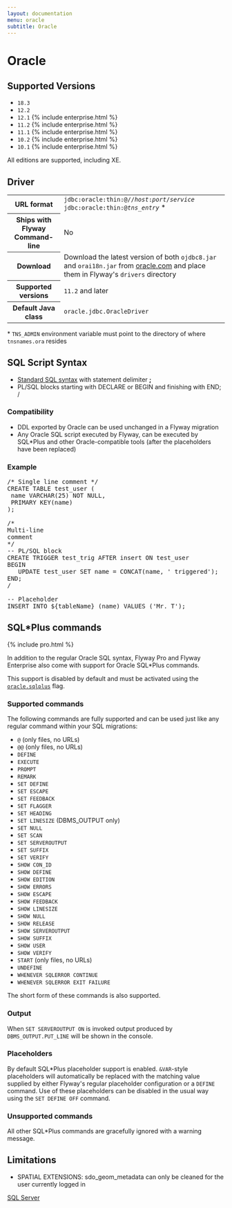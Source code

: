 ```yaml
---
layout: documentation
menu: oracle
subtitle: Oracle
---
```

# Oracle

## Supported Versions

- `18.3`
- `12.2`
- `12.1` {% include enterprise.html %}
- `11.2` {% include enterprise.html %}
- `11.1` {% include enterprise.html %}
- `10.2` {% include enterprise.html %}
- `10.1` {% include enterprise.html %}

All editions are supported, including XE.

## Driver

<table class="table">
<tr>
<th>URL format</th>
<td><code>jdbc:oracle:thin:@//<i>host</i>:<i>port</i>/<i>service</i></code><br>
<code>jdbc:oracle:thin:@<i>tns_entry</i></code> *
</td>
</tr>
<tr>
<th>Ships with Flyway Command-line</th>
<td>No</td>
</tr>
<tr>
<th>Download</th>
<td>Download the latest version of both <code>ojdbc8.jar</code> and <code>orai18n.jar</code> from
 <a href="http://www.oracle.com/technetwork/database/features/jdbc/index.html">oracle.com</a> 
 and place them in Flyway's <code>drivers</code> directory</td>
</tr>
<tr>
<th>Supported versions</th>
<td><code>11.2</code> and later</td>
</tr>
<tr>
<th>Default Java class</th>
<td><code>oracle.jdbc.OracleDriver</code></td>
</tr>
</table>

\* `TNS_ADMIN` environment variable must point to the directory of where `tnsnames.ora` resides

## SQL Script Syntax

- [Standard SQL syntax](/documentation/migrations#sql-based-migrations#syntax) with statement delimiter **;**
- PL/SQL blocks starting with DECLARE or BEGIN and finishing with END; /

### Compatibility

- DDL exported by Oracle can be used unchanged in a Flyway migration
- Any Oracle SQL script executed by Flyway, can be executed by SQL*Plus
        and other Oracle-compatible tools (after the placeholders have been replaced)

### Example

<pre class="prettyprint">/* Single line comment */
CREATE TABLE test_user (
 name VARCHAR(25) NOT NULL,
 PRIMARY KEY(name)
);

/*
Multi-line
comment
*/
-- PL/SQL block
CREATE TRIGGER test_trig AFTER insert ON test_user
BEGIN
   UPDATE test_user SET name = CONCAT(name, &#x27; triggered&#x27;);
END;
/

-- Placeholder
INSERT INTO ${tableName} (name) VALUES (&#x27;Mr. T&#x27;);</pre>

## SQL*Plus commands 
{% include pro.html %}

In addition to the regular Oracle SQL syntax, Flyway Pro and Flyway Enterprise also come with support for Oracle 
SQL*Plus commands.

This support is disabled by default and must be activated using the [`oracle.sqlplus`](/documentation/commandline/migrate#oracle.sqlplus) flag.

### Supported commands

The following commands are fully supported and can be used just like any regular command within your SQL migrations:

- `@` (only files, no URLs)
- `@@` (only files, no URLs)
- `DEFINE`
- `EXECUTE`
- `PROMPT`
- `REMARK`
- `SET DEFINE`
- `SET ESCAPE`
- `SET FEEDBACK`
- `SET FLAGGER`
- `SET HEADING`
- `SET LINESIZE` (DBMS_OUTPUT only)
- `SET NULL`
- `SET SCAN`
- `SET SERVEROUTPUT`
- `SET SUFFIX`
- `SET VERIFY`
- `SHOW CON_ID`
- `SHOW DEFINE`
- `SHOW EDITION`
- `SHOW ERRORS`
- `SHOW ESCAPE`
- `SHOW FEEDBACK`
- `SHOW LINESIZE`
- `SHOW NULL`
- `SHOW RELEASE`
- `SHOW SERVEROUTPUT`
- `SHOW SUFFIX`
- `SHOW USER`
- `SHOW VERIFY`
- `START` (only files, no URLs)
- `UNDEFINE`
- `WHENEVER SQLERROR CONTINUE`
- `WHENEVER SQLERROR EXIT FAILURE`

The short form of these commands is also supported. 

### Output

When `SET SERVEROUTPUT ON` is invoked output produced by `DBMS_OUTPUT.PUT_LINE` will be shown in the console.

### Placeholders

By default SQL\*Plus placeholder support is enabled. `&VAR`-style placeholders will automatically be replaced with the
matching value supplied by either Flyway's regular placeholder configuration or a `DEFINE` command. 
Use of these placeholders can be disabled in the usual way using the `SET DEFINE OFF` command. 

### Unsupported commands

All other SQL*Plus commands are gracefully ignored with a warning message.

## Limitations

- SPATIAL EXTENSIONS: sdo_geom_metadata can only be cleaned for the user currently logged in

<p class="next-steps">
    <a class="btn btn-primary" href="/documentation/database/sqlserver">SQL Server <i class="fa fa-arrow-right"></i></a>
</p>